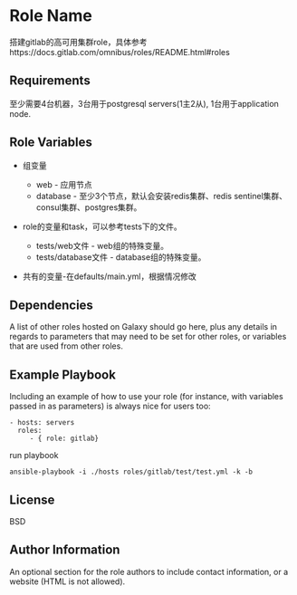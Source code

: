 Role Name
=========

搭建gitlab的高可用集群role，具体参考https://docs.gitlab.com/omnibus/roles/README.html#roles

Requirements
------------

至少需要4台机器，3台用于postgresql servers(1主2从), 1台用于application node.


Role Variables
--------------

* 组变量
  * web - 应用节点
  * database - 至少3个节点，默认会安装redis集群、redis sentinel集群、consul集群、postgres集群。

* role的变量和task，可以参考tests下的文件。
  * tests/web文件 - web组的特殊变量。
  * tests/database文件 - database组的特殊变量。

* 共有的变量-在defaults/main.yml，根据情况修改

Dependencies
------------

A list of other roles hosted on Galaxy should go here, plus any details in regards to parameters that may need to be set for other roles, or variables that are used from other roles.

Example Playbook
----------------

Including an example of how to use your role (for instance, with variables passed in as parameters) is always nice for users too:

    - hosts: servers
      roles:
         - { role: gitlab}
         

run playbook

    ansible-playbook -i ./hosts roles/gitlab/test/test.yml -k -b 


License
-------

BSD

Author Information
------------------

An optional section for the role authors to include contact information, or a website (HTML is not allowed).
